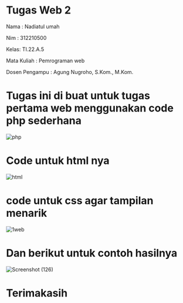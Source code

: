 # Tugas Web 2

Nama : Nadiatul umah

Nim  : 312210500

Kelas: TI.22.A.5

Mata Kuliah    : Pemrograman web

Dosen Pengampu : Agung Nugroho, S.Kom., M.Kom.

# Tugas ini di buat untuk tugas pertama web menggunakan code php sederhana

![php](https://github.com/Nadiatulumah2/Lab2/assets/129835302/6209520d-8201-46e1-ad67-7aa0df470bfe)


# Code untuk html nya

![html](https://github.com/Nadiatulumah2/Lab2/assets/129835302/85eadaf6-09c5-40b1-809f-6cabc87d3227)


# code untuk css agar tampilan menarik

![1web](https://github.com/Nadiatulumah2/Lab2/assets/129835302/b0d20f5b-5d7c-4b52-bc45-e9a3395de413)


# Dan berikut untuk contoh hasilnya

![Screenshot (126)](https://github.com/Nadiatulumah2/Lab2/assets/129835302/251fb7e5-86b1-461f-b905-365a717044ff)


# Terimakasih







